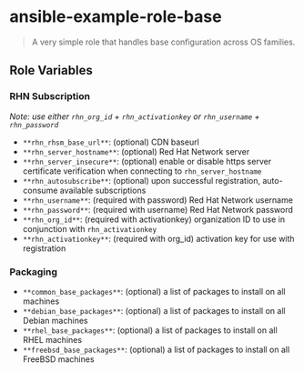# ansible-example-role-base
> A very simple role that handles base configuration across OS families.

## Role Variables
### RHN Subscription
*Note: use either `rhn_org_id` + `rhn_activationkey` or `rhn_username` + `rhn_password`*
- `**rhn_rhsm_base_url**`: (optional) CDN baseurl
- `**rhn_server_hostname**`: (optional) Red Hat Network server
- `**rhn_server_insecure**`: (optional) enable or disable https server certificate verification when connecting to `rhn_server_hostname`
- `**rhn_autosubscribe**`: (optional) upon successful registration, auto-consume available subscriptions
- `**rhn_username**`: (required with password) Red Hat Network username
- `**rhn_password**`: (required with username) Red Hat Network password
- `**rhn_org_id**`: (required with activationkey) organization ID to use in conjunction with `rhn_activationkey`
- `**rhn_activationkey**`: (required with org_id) activation key for use with registration

### Packaging
- `**common_base_packages**`: (optional) a list of packages to install on all machines
- `**debian_base_packages**`: (optional) a list of packages to install on all Debian machines
- `**rhel_base_packages**`: (optional) a list of packages to install on all RHEL machines
- `**freebsd_base_packages**`: (optional) a list of packages to install on all FreeBSD machines
